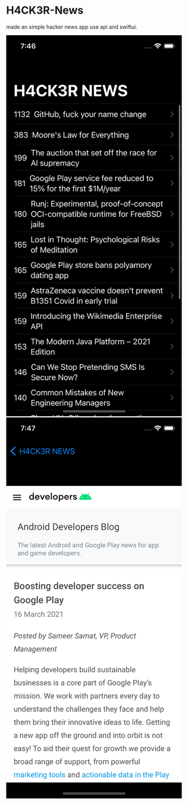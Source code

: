 # H4CK3R-News
made an simple hacker news app use api and swiftui.

![image](https://github.com/appfromape/H4CK3R-News/blob/main/1.png)
![image](https://github.com/appfromape/H4CK3R-News/blob/main/2.png)
